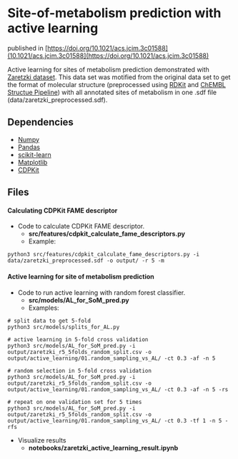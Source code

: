 Site-of-metabolism prediction with active learning
==============================
published in [https://doi.org/10.1021/acs.jcim.3c01588](10.1021/acs.jcim.3c01588](https://doi.org/10.1021/acs.jcim.3c01588)

Active learning for sites of metabolism prediction demonstrated with [Zaretzki dataset](https://doi.org/10.1021/ci400518g). This data set was motified from the original data set to get the format of molecular structure (preprocessed using [RDKit](https://www.rdkit.org/) and [ChEMBL Structue Pipeline](https://github.com/chembl/ChEMBL_Structure_Pipeline)) with all annotated sites of metabolism in one .sdf file (data/zaretzki_preprocessed.sdf). 

## Dependencies
* [Numpy](https://numpy.org/)
* [Pandas](https://github.com/pandas-dev/pandas)
* [scikit-learn](https://scikit-learn.org/stable/)
* [Matplotlib](https://matplotlib.org/)
* [CDPKit](https://cdpkit.org/)

## Files 
#### Calculating CDPKit FAME descriptor
- Code to calculate CDPKit FAME descriptor.
    - **src/features/cdpkit_calculate_fame_descriptors.py** 
    - Example: 
```commandline
python3 src/features/cdpkit_calculate_fame_descriptors.py -i data/zaretzki_preprocessed.sdf -o output/ -r 5 -m
```

#### Active learning for site of metabolism prediction
- Code to run active learning with random forest classifier. 
    - **src/models/AL_for_SoM_pred.py** 
    - Examples: 
```commandline
# split data to get 5-fold
python3 src/models/splits_for_AL.py
```

```commandline
# active learning in 5-fold cross validation
python3 src/models/AL_for_SoM_pred.py -i output/zaretzki_r5_5folds_random_split.csv -o output/active_learning/01.random_sampling_vs_AL/ -ct 0.3 -af -n 5 
```  

```commandline
# random selection in 5-fold cross validation
python3 src/models/AL_for_SoM_pred.py -i output/zaretzki_r5_5folds_random_split.csv -o output/active_learning/01.random_sampling_vs_AL/ -ct 0.3 -af -n 5 -rs
```  

```commandline
# repeat on one validation set for 5 times
python3 src/models/AL_for_SoM_pred.py -i output/zaretzki_r5_5folds_random_split.csv -o output/active_learning/01.random_sampling_vs_AL/ -ct 0.3 -tf 1 -n 5 -rfs
```

 - Visualize results
    - **notebooks/zaretzki_active_learning_result.ipynb** 

